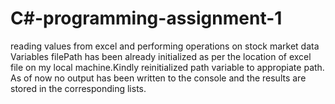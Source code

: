 # C#-programming-assignment-1
reading values from excel and performing operations on stock market data
Variables filePath has been already initialized as per the location of excel file on my local machine.Kindly reinitialized path variable to appropiate path.
As of now no output has been written to the console and the results are stored in the corresponding lists.
